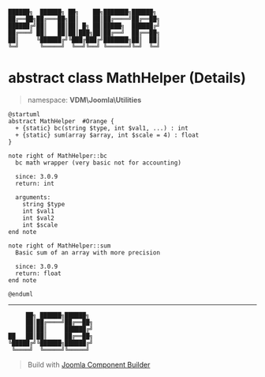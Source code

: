 ```
██████╗  ██████╗ ██╗    ██╗███████╗██████╗
██╔══██╗██╔═══██╗██║    ██║██╔════╝██╔══██╗
██████╔╝██║   ██║██║ █╗ ██║█████╗  ██████╔╝
██╔═══╝ ██║   ██║██║███╗██║██╔══╝  ██╔══██╗
██║     ╚██████╔╝╚███╔███╔╝███████╗██║  ██║
╚═╝      ╚═════╝  ╚══╝╚══╝ ╚══════╝╚═╝  ╚═╝
```
# abstract class MathHelper (Details)
> namespace: **VDM\Joomla\Utilities**
```uml
@startuml
abstract MathHelper  #Orange {
  + {static} bc(string $type, int $val1, ...) : int
  + {static} sum(array $array, int $scale = 4) : float
}

note right of MathHelper::bc
  bc math wrapper (very basic not for accounting)

  since: 3.0.9
  return: int
  
  arguments:
    string $type
    int $val1
    int $val2
    int $scale
end note

note right of MathHelper::sum
  Basic sum of an array with more precision

  since: 3.0.9
  return: float
end note
 
@enduml
```

---
```
     ██╗ ██████╗██████╗
     ██║██╔════╝██╔══██╗
     ██║██║     ██████╔╝
██   ██║██║     ██╔══██╗
╚█████╔╝╚██████╗██████╔╝
 ╚════╝  ╚═════╝╚═════╝
```
> Build with [Joomla Component Builder](https://git.vdm.dev/joomla/Component-Builder)

